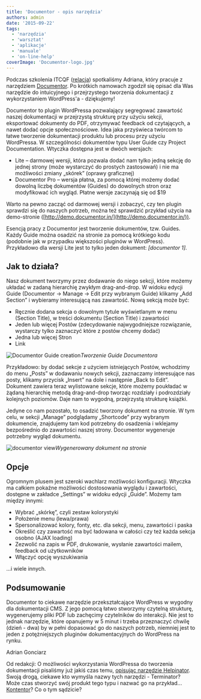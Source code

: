 ```yaml
---
title: 'Documentor - opis narzędzia'
authors: admin
date: '2015-09-22'
tags:
  - 'narzędzia'
  - 'warsztat'
  - 'aplikacje'
  - 'manuale'
  - 'on-line-help'
coverImage: 'Documentor-logo.jpg'
---
```


Podczas szkolenia ITCQF
([relacja](http://techwriter.pl/szkolenie-itcqf-relacja/)) spotkaliśmy Adriana,
który pracuje z narzędziem [Documentor](https://documentor.in/). Po krótkich
namowach zgodził się opisać dla Was narzędzie do intuicyjnego i przejrzystego
tworzenia dokumentacji z wykorzystaniem WordPress'a - dziękujemy!

<!--truncate-->

Documentor to plugin WordPressa pozwalający segregować zawartość naszej
dokumentacji w przejrzystą strukturę przy użyciu sekcji, eksportować dokumenty
do PDF, otrzymywać feedback od czytających, a nawet dodać opcje społecznościowe.
Idea jaka przyświeca twórcom to łatwe tworzenie dokumentacji produktu lub
procesu przy użyciu WordPressa. W szczególności dokumentów typu User Guide czy
Project Documentation. Wtyczka dostępna jest w dwóch wersjach:

- Lite – darmowej wersji, która pozwala dodać nam tylko jedną sekcję do jednej
  strony (może wystarczyć do prostych zastosowań) i nie ma możliwości zmiany
  „skórek” (oprawy graficznej)
- Documentor Pro – wersja płatna, za pomocą której możemy dodać dowolną liczbę
  dokumentów (Guides) do dowolnych stron oraz modyfikować ich wygląd. Płatne
  wersje zaczynają się od $19

Warto na pewno zacząć od darmowej wersji i zobaczyć, czy ten plugin sprawdzi się
do naszych potrzeb, można też sprawdzić przykład użycia na demo-stronie
([http://demo.documentor.in/](http://demo.documentor.in/)).

Esencją pracy z Documentor jest tworzenie dokumentów, tzw. Guides. Każdy Guide
można osadzić na stronie za pomocą krótkiego kodu (podobnie jak w przypadku
większości pluginów w WordPress). Przykładowo dla wersji Lite jest to tylko
jeden dokument: _\[documentor 1\]._

## Jak to działa?

Nasz dokument tworzymy przez dodawanie do niego sekcji, które możemy układać w
zadaną hierarchię zwykłym drag-and-drop. W widoku edycji Guide (Documentor →
Manage → Edit przy wybranym Guide) klikamy „Add Section” i wybieramy
interesującą nas zawartość. Nową sekcją może być:

- Ręcznie dodana sekcja o dowolnym tytule wyświetlanym w menu (Section Title), w
  treści dokumentu (Section Title) i zawartości
- Jeden lub więcej Postów (zdecydowanie najwygodniejsze rozwiązanie, wystarczy
  tylko zaznaczyć które z postów chcemy dodać)
- Jedna lub więcej Stron
- Link

![Documentor Guide creation](images/Documentor-Guide-creation-1024x452.png)_Tworzenie
Guide Documentora_

Przykładowo: by dodać sekcje z użyciem istniejących Postów, wchodzimy do menu
„Posts” w dodawaniu nowych sekcji, zaznaczamy interesujące nas posty, klikamy
przycisk „Insert” na dole i następnie „Back to Edit”. Dokument zawiera teraz
wylistowane sekcje, które możemy poukładać w żądaną hierarchię metodą
drag-and-drop tworząc rozdziały i podrozdziały kolejnych poziomów. Daje nam to
wygodną, przejrzystą strukturę książki.

Jedyne co nam pozostało, to osadzić tworzony dokument na stronie. W tym celu, w
sekcji „Manage” podglądamy „Shortcode” przy wybranym dokumencie, znajdujemy tam
kod potrzebny do osadzenia i wklejamy bezpośrednio do zawartości naszej strony.
Documentor wygeneruje potrzebny wygląd dokumentu.

![documentor view](images/documentor-view-1024x795.png)_Wygenerowany dokument na
stronie_

## Opcje

Ogromnym plusem jest szeroki wachlarz możliwości konfiguracji. Wtyczka ma
całkiem pokaźne możliwości dostosowania wyglądu i zawartości, dostępne w
zakładce „Settings” w widoku edycji „Guide”. Możemy tam między innymi:

- Wybrać „skórkę”, czyli zestaw kolorystyki
- Położenie menu (lewa/prawa)
- Spersonalizować kolory, fonty, etc. dla sekcji, menu, zawartości i paska
- Określić czy zawartość ma być ładowana w całości czy też każda sekcja osobno
  (AJAX loading)
- Zezwolić na zapis w PDF, drukowanie, wysłanie zawartości mailem, feedback od
  użytkowników
- Włączyć opcję wyszukiwania

…i wiele innych.

## Podsumowanie

Documentor to ciekawe narzędzie przekształcające WordPress w wygodny dla
dokumentacji CMS. Z jego pomocą łatwo stworzymy czytelną strukturę, wygenerujemy
pliki PDF lub zachęcimy czytelników do interakcji. Nie jest to jednak narzędzie,
które opanujemy w 5 minut i trzeba przeznaczyć chwilę (dzień - dwa) by w pełni
dopasować go do naszych potrzeb, niemniej jest to jeden z potężniejszych
pluginów dokumentacyjnych do WordPress na rynku.

Adrian Gonciarz

Od redakcji: O możliwości wykorzystania WordPressa do tworzenia dokumentacji
pisaliśmy już jakiś czas temu,
[opisując narzędzie Helpinator](http://techwriter.pl/zaklinacz-wordpressa/).
Swoją drogą, ciekawe kto wymyśla nazwy tych narzędzi - Terminator? Może czas
stworzyć swój produkt tego typu i nazwać go na przykład...
[Kontentor](http://techwriter.pl/langlydz-part-najn/)? Co o tym sądzicie?
